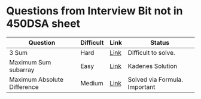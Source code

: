# Questions from Interview Bit not in 450DSA sheet

| Question   | Difficult      | Link     | Status |
|--------|------|-----------|------------|
| 3 Sum | Hard | [Link](https://www.interviewbit.com/problems/maximum-sum-triplet/ )     | Difficult to solve.  |
| Maximum Sum subarray| Easy | [Link](https://www.interviewbit.com/problems/max-sum-contiguous-subarray/ )     | Kadenes Solution |
| Maximum Absolute Difference| Medium | [Link](https://www.interviewbit.com/problems/maximum-absolute-difference/)     | Solved via Formula. Important |